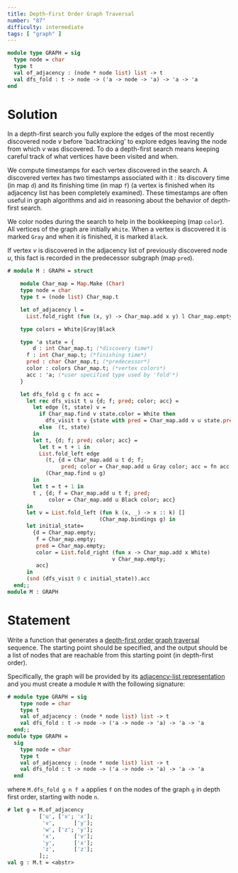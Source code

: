 ```yaml
---
title: Depth-First Order Graph Traversal
number: "87"
difficulty: intermediate
tags: [ "graph" ]
---
```


```ocaml
module type GRAPH = sig
  type node = char
  type t
  val of_adjacency : (node * node list) list -> t
  val dfs_fold : t -> node -> ('a -> node -> 'a) -> 'a -> 'a
end
```

# Solution

In a depth-first search you fully explore the edges of the most
recently discovered node *v* before 'backtracking' to explore edges
leaving the node from which *v* was discovered. To do a depth-first
search means keeping careful track of what vertices have been visited
and when.

We compute timestamps for each vertex discovered in the search. A
discovered vertex has two timestamps associated with it : its
discovery time (in map `d`) and its finishing time (in map `f`) (a
vertex is finished when its adjacency list has been completely
examined). These timestamps are often useful in graph algorithms and
aid in reasoning about the behavior of depth-first search.

We color nodes during the search to help in the bookkeeping (map
`color`). All vertices of the graph are initially `White`. When a
vertex is discovered it is marked `Gray` and when it is finished, it
is marked `Black`.

If vertex *v* is discovered in the adjacency list of previously
discovered node *u*, this fact is recorded in the predecessor subgraph
(map `pred`).

```ocaml
# module M : GRAPH = struct

    module Char_map = Map.Make (Char)
    type node = char
    type t = (node list) Char_map.t

    let of_adjacency l = 
      List.fold_right (fun (x, y) -> Char_map.add x y) l Char_map.empty

    type colors = White|Gray|Black

    type 'a state = {
        d : int Char_map.t; (*discovery time*)
      f : int Char_map.t; (*finishing time*)
      pred : char Char_map.t; (*predecessor*)
      color : colors Char_map.t; (*vertex colors*)
      acc : 'a; (*user specified type used by 'fold'*)
    }

    let dfs_fold g c fn acc =
      let rec dfs_visit t u {d; f; pred; color; acc} =
        let edge (t, state) v =
          if Char_map.find v state.color = White then
            dfs_visit t v {state with pred = Char_map.add v u state.pred}
          else  (t, state)
        in
        let t, {d; f; pred; color; acc} =
          let t = t + 1 in
          List.fold_left edge
            (t, {d = Char_map.add u t d; f;
                 pred; color = Char_map.add u Gray color; acc = fn acc u})
            (Char_map.find u g)
        in
        let t = t + 1 in
        t , {d; f = Char_map.add u t f; pred;
             color = Char_map.add u Black color; acc}
      in
      let v = List.fold_left (fun k (x, _) -> x :: k) []
                             (Char_map.bindings g) in
      let initial_state= 
        {d = Char_map.empty;
         f = Char_map.empty;
         pred = Char_map.empty;
         color = List.fold_right (fun x -> Char_map.add x White)
                                 v Char_map.empty;
         acc}
      in
      (snd (dfs_visit 0 c initial_state)).acc
  end;;
module M : GRAPH
```

# Statement

Write a function that generates a
[depth-first order graph traversal](https://en.wikipedia.org/wiki/Depth-first_search)
sequence. The starting point should be specified, and the output should
be a list of nodes that are reachable from this starting point (in
depth-first order).

Specifically, the graph will be provided by its
[adjacency-list representation](https://en.wikipedia.org/wiki/Adjacency_list)
and you must create a module `M` with the following signature:

```ocaml
# module type GRAPH = sig
    type node = char
    type t
    val of_adjacency : (node * node list) list -> t
    val dfs_fold : t -> node -> ('a -> node -> 'a) -> 'a -> 'a
  end;;
module type GRAPH =
  sig
    type node = char
    type t
    val of_adjacency : (node * node list) list -> t
    val dfs_fold : t -> node -> ('a -> node -> 'a) -> 'a -> 'a
  end
```

where `M.dfs_fold g n f a` applies `f` on the nodes of the graph
`g` in depth first order, starting with node `n`.

```ocaml
# let g = M.of_adjacency
          ['u', ['v'; 'x'];
           'v',      ['y'];
           'w', ['z'; 'y'];
           'x',      ['v'];
           'y',      ['x'];
           'z',      ['z'];
          ];;
val g : M.t = <abstr>
```
